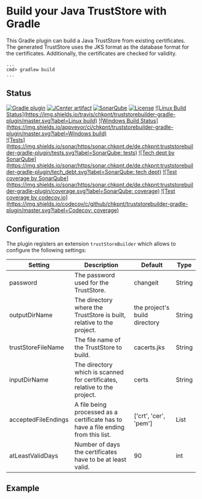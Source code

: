 # Build your Java TrustStore with Gradle

This Gradle plugin can build a Java TrustStore from existing certificates. The generated TrustStore uses the JKS format as the database format for the certificates. Additionally, the certificates are checked for validity.

```
...
cmd> gradlew build
...
```

## Status

[![Gradle plugin](https://img.shields.io/badge/plugins.gradle.org-de.chkpnt.truststorebuilder-blue.svg)](https://plugins.gradle.org/plugin/de.chkpnt.truststorebuilder)
[![JCenter artifact](https://img.shields.io/badge/JCenter-de.chkpnt%3Atrust%E2%80%A6--plugin-blue.svg)](https://bintray.com/chkpnt/maven/truststorebuilder-gradle-plugin/view)
[![SonarQube](https://img.shields.io/badge/SonarQube-sonar.chkpnt.de-blue.svg)](https://sonar.chkpnt.de/dashboard?id=de.chkpnt%3Atruststorebuilder-gradle-plugin&did=1)
[![License](https://img.shields.io/github/license/chkpnt/truststorebuilder-gradle-plugin.svg?label=License)](https://tldrlegal.com/license/apache-license-2.0-(apache-2.0))  
[![Linux Build Status](https://img.shields.io/travis/chkpnt/truststorebuilder-gradle-plugin/master.svg?label=Linux build)](https://travis-ci.org/chkpnt/truststorebuilder-gradle-plugin)
[![Windows Build Status](https://img.shields.io/appveyor/ci/chkpnt/truststorebuilder-gradle-plugin/master.svg?label=Windows build)](https://ci.appveyor.com/project/chkpnt/truststorebuilder-gradle-plugin/branch/master)  
[![Tests](https://img.shields.io/sonar/https/sonar.chkpnt.de/de.chkpnt:truststorebuilder-gradle-plugin/tests.svg?label=SonarQube: tests)](https://sonar.chkpnt.de/drilldown/measures?id=de.chkpnt%3Atruststorebuilder-gradle-plugin&metric=tests)
[![Tech dept by SonarQube](https://img.shields.io/sonar/https/sonar.chkpnt.de/de.chkpnt:truststorebuilder-gradle-plugin/tech_debt.svg?label=SonarQube: tech dept)](https://sonar.chkpnt.de/overview/debt?id=de.chkpnt%3Atruststorebuilder-gradle-plugin)
[![Test coverage by SonarQube](https://img.shields.io/sonar/https/sonar.chkpnt.de/de.chkpnt:truststorebuilder-gradle-plugin/coverage.svg?label=SonarQube: coverage)](https://sonar.chkpnt.de/drilldown/measures?id=de.chkpnt%3Atruststorebuilder-gradle-plugin&metric=lines_to_cover)
[![Test coverage by codecov.io](https://img.shields.io/codecov/c/github/chkpnt/truststorebuilder-gradle-plugin/master.svg?label=Codecov: coverage)](https://codecov.io/github/chkpnt/truststorebuilder-gradle-plugin?branch=master)


## Configuration

The plugin registers an extension `trustStoreBuilder` which allows to configure the following settings:

| Setting             | Description                                                                       | Default                       | Type         |
|---------------------|-----------------------------------------------------------------------------------|-------------------------------|--------------|
| password            | The password used for the TrustStore.                                             | changeit                      | String       |
| outputDirName       | The directory where the TrustStore is built, relative to the project.             | the project's build directory | String       |
| trustStoreFileName  | The file name of the TrustStore to build.                                         | cacerts.jks                   | String       |
| inputDirName        | The directory which is scanned for certificates, relative to the project.         | certs                         | String       |
| acceptedFileEndings | A file being processed as a certificate has to have a file ending from this list. | ['crt', 'cer', 'pem']         | List<String> |
| atLeastValidDays    | Number of days the certificates have to be at least valid.                        | 90                            | int          |

## Example

